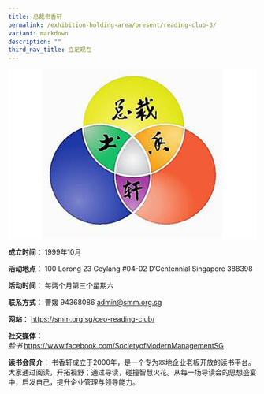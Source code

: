 ```yaml
---
title: 总裁书香轩
permalink: /exhibition-holding-area/present/reading-club-3/
variant: markdown
description: ""
third_nav_title: 立足现在
---
```

![](/images/Reading%20Club%20Exhibition/Present/present_3.jpg)

**成立时间**：	1999年10月

**活动地点**：	100 Lorong 23 Geylang #04-02 D’Centennial Singapore 388398

**活动时间**：	每两个月第三个星期六

**联系方式**：	曹媛
94368086
admin@smm.org.sg

**网站**：	https://smm.org.sg/ceo-reading-club/

**社交媒体**：	
*脸书*
https://www.facebook.com/SocietyofModernManagementSG

**读书会简介**：	书香轩成立于2000年，是一个专为本地企业老板开放的读书平台。大家通过阅读，开拓视野；通过导读，碰撞智慧火花。从每一场导读会的思想盛宴中，启发自己，提升企业管理与领导能力。

